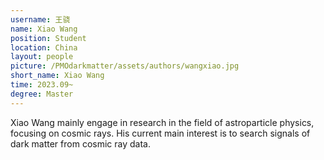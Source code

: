 ```yaml
---
username: 王骁
name: Xiao Wang
position: Student
location: China
layout: people
picture: /PMOdarkmatter/assets/authors/wangxiao.jpg
short_name: Xiao Wang
time: 2023.09~
degree: Master
---
```


Xiao Wang mainly engage in research in the field of astroparticle physics, focusing on cosmic rays. His current main interest is to search signals of dark matter from cosmic ray data.
